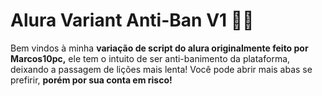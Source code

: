 # Alura Variant Anti-Ban V1 👾👾

Bem vindos à minha **variação de script do alura originalmente feito por Marcos10pc,** ele tem o intuito de ser anti-banimento da plataforma, deixando a passagem de lições mais lenta! Você pode abrir mais abas se prefirir, **porém por sua conta em risco!**
